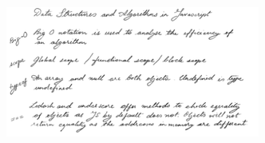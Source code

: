 ![Data Structures and algorithms in JavaScript-1](images/Data%20Structures%20and%20algorithms%20in%20JavaScript-1.png)

